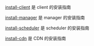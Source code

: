 [install-client](./install-client.md) 是 client 的安装指南

[install-manager](./install-manager.md) 是 manager 的安装指南

[install-scheduler](./install-scheduler.md) 是 scheduler 的安装指南

[install-cdn](./install-cdn.md) 是 CDN 的安装指南
